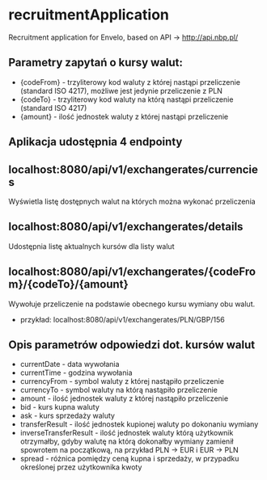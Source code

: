 # recruitmentApplication
Recruitment application for Envelo, based on API -> http://api.nbp.pl/
## Parametry zapytań o kursy walut:
 - {codeFrom} - trzyliterowy kod waluty z której nastąpi przeliczenie (standard ISO 4217), możliwe jest jedynie przeliczenie z PLN
 - {codeTo} - trzyliterowy kod waluty na którą nastąpi przeliczenie (standard ISO 4217)
 - {amount} - ilość jednostek waluty z której nastąpi przeliczenie

## Aplikacja udostępnia 4 endpointy

## localhost:8080/api/v1/exchangerates/currencies 
Wyświetla listę dostępnych walut na których można wykonać przeliczenia
## localhost:8080/api/v1/exchangerates/details
Udostępnia listę aktualnych kursów dla listy walut
## localhost:8080/api/v1/exchangerates/{codeFrom}/{codeTo}/{amount}
Wywołuje przeliczenie na podstawie obecnego kursu wymiany obu walut.
- przykład: localhost:8080/api/v1/exchangerates/PLN/GBP/156

## Opis parametrów odpowiedzi dot. kursów walut
- currentDate - data wywołania
- currentTime - godzina wywołania
- currencyFrom - symbol waluty z której nastąpiło przeliczenie
- currencyTo - symbol waluty na którą nastąpiło przeliczenie
- amount - ilość jednostek waluty z której nastąpiło przeliczenie
- bid - kurs kupna waluty
- ask - kurs sprzedaży waluty
- transferResult - ilość jednostek kupionej waluty po dokonaniu wymiany
- inverseTransferResult - ilość jednostek waluty którą użytkownik otrzymałby, gdyby walutę na którą dokonałby wymiany zamienił spowrotem na początkową, na przykład PLN -> EUR i EUR -> PLN
- spread - różnica pomiędzy ceną kupna i sprzedaży, w przypadku określonej przez użytkownika kwoty

